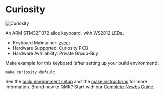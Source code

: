 # Curiosity

![Curiosity](https://i.imgur.com/pd7nSwu.jpg)

An ARM STM32F072 alice keyboard, with WS2812 LEDs.

* Keyboard Maintainer: [zvecr](https://github.com/zvecr)
* Hardware Supported: Curiosity PCB
* Hardware Availability: Private Group-Buy

Make example for this keyboard (after setting up your build environment):

    make curiosity:default

See the [build environment setup](https://docs.qmk.fm/#/getting_started_build_tools) and the [make instructions](https://docs.qmk.fm/#/getting_started_make_guide) for more information. Brand new to QMK? Start with our [Complete Newbs Guide](https://docs.qmk.fm/#/newbs).
